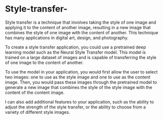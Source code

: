 # Style-transfer-
Style transfer is a technique that involves taking the style of one image and applying it to the content of another image, resulting in a new image that combines the style of one image with the content of another. This technique has many applications in digital art, design, and photography.

To create a style transfer application, you could use a pretrained deep learning model such as the Neural Style Transfer model. This model is trained on a large dataset of images and is capable of transferring the style of one image to the content of another.

To use the model in your application, you would first allow the user to select two images: one to use as the style image and one to use as the content image. Then, you would pass these images through the pretrained model to generate a new image that combines the style of the style image with the content of the content image.

I can also add additional features to your application, such as the ability to adjust the strength of the style transfer, or the ability to choose from a variety of different style images.
